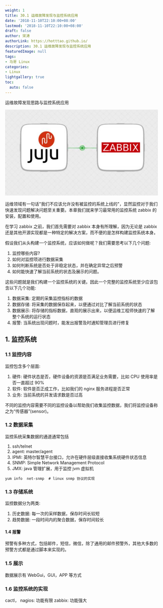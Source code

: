 ```yaml
---
weight: 1
title: 30.1 运维故障发现与监控系统应用
date: '2018-11-10T22:10:00+08:00'
lastmod: '2018-11-10T22:10:00+08:00'
draft: false
author: 宋涛
authorLink: https://hotttao.github.io/
description: 30.1 运维故障发现与监控系统应用
featuredImage: null
tags:
- 马哥 Linux
categories:
- Linux
lightgallery: true
toc:
  auto: false
---
```


运维故障发现思路与监控系统应用

![HA](/images/linux_mt/linux_zabbix.jpg)
<!-- more -->

运维领域有一句话"我们不应该允许没有被监控的系统上线的"，显然监控对于我们快速发现问题解决问题至关重要。本章我们就来学习最常用的监控系统 zabbix 的安装，配置和使用。

在学习 zabbix 之前，我们首先需要对 zabbix 本身有所理解，因为无论是 zabbix 还是其他开源实现都是一种特定的解决方案，而不便的是怎样构建监控系统本身。

假设我们从头构建一个监控系统，应该如何做呢？我们需要思考以下几个问题:
1. 监控哪些内容?
2. 如何对监控项进行数据采集
3. 如何判断系统是否处于非稳定状态，并在确定异常之后预警
5. 如何能快速了解当前系统的状态及展示的问题。

这些问题就是我们构建一个监控系统的关键。因此一个完整的监控系统至少应该包含以下几个功能:
1. 数据采集: 定期的采集监控指标的数据
2. 数据存储: 将采集的数据保存起来，以便通过对比了解当前系统的状态
3. 数据展示: 将存储的指标数据，直观的展示出来，以便运维工程师快速的了解整个系统的运行状态
4. 报警: 当系统出现问题时，能发出报警及时通知管理员进行修复

## 1. 监控系统
### 1.1 监控内容
监控包含多个层面:
1. 硬件: 硬件状态是否，硬件设备的资源是否满足业务需要，比如 CPU 使用率是否一直超过 90%
2. 软件: 软件是否正成工作，比如我们的 nginx 服务进程是否正常
3. 业务: 当前系统的并发请求数是否过高

不同的监控内容需要不同的监控设备以帮助我们收集监控数据，我们将监控设备称之为“传感器”(sensor)。

### 1.2 数据采集
监控系统采集数据的通道通常包括
1. ssh/telnet
2. agent: master/agent
2. IPMI: 英特尔智慧平台接口，允许在硬件层级直接收集系统硬件状态信息
2. SNMP: Simple Network Management Protocol
2. JMX: java 管理扩展，用于监控 jvm 虚拟机

```
yum info  net-snmp  # linux snmp 协议的实现
```

### 1.3 存储系统
监控数据分为两类:
1. 历史数据: 每一次的采样数据，保存时间长较短
2. 趋势数据: 一段时间内的聚合数据，保存时间较长

#### 1.4 报警
预警有多种方式，包括邮件，短信，微信，除了通用的邮件预警外，其他大多数的预警方式都是通过脚本来实现的。

### 1.5 展示
数据展示有 WebGui，GUI，APP 等方式

### 1.6 监控系统的实现
cactl， nagios: 功能有限
zabbix: 功能强大
